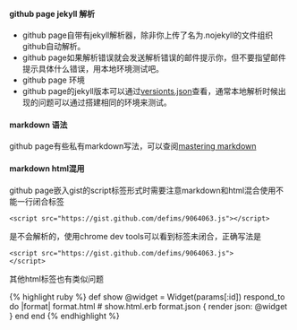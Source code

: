 #### github page jekyll 解析

* github page自带有jekyll解析器，除非你上传了名为.nojekyll的文件组织github自动解析。
* github page如果解析错误就会发送解析错误的邮件提示你，但不要指望邮件提示具体什么错误，用本地环境测试吧。
* github page 环境
* github page的jekyll版本可以通过[versionts.json](http://pages.github.com/versions.json)查看，通常本地解析时候出现的问题可以通过搭建相同的环境来测试。

#### markdown 语法

github page有些私有markdown写法，可以查阅[mastering markdown](http://guides.github.com/overviews/mastering-markdown/)

#### markdown html混用

github page嵌入gist的script标签形式时需要注意markdown和html混合使用不能一行闭合标签


    <script src="https://gist.github.com/defims/9064063.js"></script>

是不会解析的，使用chrome dev tools可以看到标签未闭合，正确写法是

    <script src="https://gist.github.com/defims/9064063.js">
    </script>

其他html标签也有类似问题

{% highlight ruby %}
def show
  @widget = Widget(params[:id])
  respond_to do |format|
    format.html # show.html.erb
    format.json { render json: @widget }
  end
end
{% endhighlight %}

